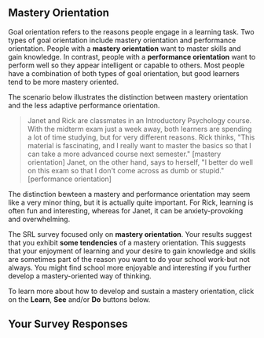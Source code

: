 ## Mastery Orientation

Goal orientation refers to the reasons people engage in a learning task. Two types of goal orientation include mastery orientation and performance orientation. People with a **mastery orientation** want to master skills and gain knowledge. In contrast, people with a **performance orientation** want to perform well so they appear intelligent or capable to others. Most people have a combination of both types of goal orientation, but good learners tend to be more mastery oriented. 

The scenario below illustrates the distinction between mastery orientation and the less adaptive performance orientation.

> Janet and Rick are classmates in an Introductory Psychology course. With the midterm exam just a week away, both learners are spending a lot of time studying, but for very different reasons. Rick thinks, "This material is fascinating, and I really want to master the basics so that I can take a more advanced course next semester." [mastery orientation] Janet, on the other hand, says to herself, "I better do well on this exam so that I don't come across as dumb or stupid." [performance orientation]

The distinction bewteen a mastery and performance orientation may seem like a very minor thing, but it is actually quite important. For Rick, learning is often fun and interesting, whereas for Janet, it can be anxiety-provoking and overwhelming.

The SRL survey focused only on **mastery orientation**. Your results suggest that you exhibit **some tendencies** of a mastery orientation. This suggests that your enjoyment of learning and your desire to gain knowledge and skills are sometimes part of the reason you want to do your school work-but not always. You might find school more enjoyable and interesting if you further develop a mastery-oriented way of thinking. 

To learn more about how to develop and sustain a mastery orientation, click on the **Learn**, **See** and/or **Do** buttons below.

## Your Survey Responses
